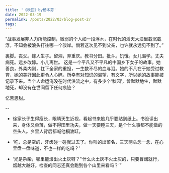 ```yaml
---
title: '《秋园》by杨本芬'
date: 2022-03-19
permalink: /posts/2022/03/blog-post-2/
tags:
---
```

“战事发展非人力所能控制，微弱的个人如一段浮木，在时代的滔天大浪里载沉载浮，不知会被浪头打往哪一个驳岸。倘若这次见不到父亲，也许就永远见不到了。”

裹脚。丧父。嫁人生子。留湘，弃重庆。教书分田。批斗。饥饿。女儿渴学。丈夫病死。远乡改嫁。小儿离世。
这是一个平凡又不平凡的中国乡下女子的故事。她善良，外柔内刚，扛下全家的重担，一生数不尽的血与泪。她的不凡在于她受过教育，她的美好因此更令人心碎。所幸有对知识的渴望，有文字，所以她的故事能被记录下来。当个人命运淹没在时代洪流之中，有多少个‘秋园’，曾默默地生，默默地死，却没有在世间留下任何痕迹？

忆苦思甜。

--

- 徐家长子生得瘦长，眼睛天生近视，看起书来脸几乎要贴到纸上。书没读出来，身体又单薄，做不得田里功夫，做一天要睡三天，是个什么事都不能做的空头人。乡里人背后都喊他桐油缸。

- ‘吃，总是空的，牙齿碰一碰就过去了。你叫的出菜名，三天两头念一念，在心里盘一盘味道，不也一样的吃吗？’

- ‘光是杂柴，哪里能煨出火土灰呀？’‘什么火土灰不火土灰的，只要冒烟就行，烟越大越好。检查的同志还真会跑到各个山里来看吗？’”











